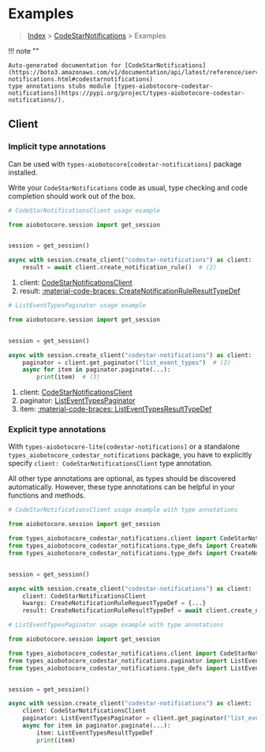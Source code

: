 # Examples

> [Index](../README.md) > [CodeStarNotifications](./README.md) > Examples

!!! note ""

    Auto-generated documentation for [CodeStarNotifications](https://boto3.amazonaws.com/v1/documentation/api/latest/reference/services/codestar-notifications.html#codestarnotifications)
    type annotations stubs module [types-aiobotocore-codestar-notifications](https://pypi.org/project/types-aiobotocore-codestar-notifications/).

## Client

### Implicit type annotations

Can be used with `types-aiobotocore[codestar-notifications]` package installed.

Write your `CodeStarNotifications` code as usual,
type checking and code completion should work out of the box.



```python
# CodeStarNotificationsClient usage example

from aiobotocore.session import get_session


session = get_session()

async with session.create_client("codestar-notifications") as client:  # (1)
    result = await client.create_notification_rule()  # (2)
```

1. client: [CodeStarNotificationsClient](./client.md)
2. result: [:material-code-braces: CreateNotificationRuleResultTypeDef](./type_defs.md#createnotificationruleresulttypedef) 



```python
# ListEventTypesPaginator usage example

from aiobotocore.session import get_session


session = get_session()

async with session.create_client("codestar-notifications") as client:  # (1)
    paginator = client.get_paginator("list_event_types")  # (2)
    async for item in paginator.paginate(...):
        print(item)  # (3)
```

1. client: [CodeStarNotificationsClient](./client.md)
2. paginator: [ListEventTypesPaginator](./paginators.md#listeventtypespaginator)
3. item: [:material-code-braces: ListEventTypesResultTypeDef](./type_defs.md#listeventtypesresulttypedef) 




### Explicit type annotations

With `types-aiobotocore-lite[codestar-notifications]`
or a standalone `types_aiobotocore_codestar_notifications` package, you have to explicitly specify
`client: CodeStarNotificationsClient` type annotation.

All other type annotations are optional, as types should be discovered automatically.
However, these type annotations can be helpful in your functions and methods.


```python
# CodeStarNotificationsClient usage example with type annotations

from aiobotocore.session import get_session

from types_aiobotocore_codestar_notifications.client import CodeStarNotificationsClient
from types_aiobotocore_codestar_notifications.type_defs import CreateNotificationRuleResultTypeDef
from types_aiobotocore_codestar_notifications.type_defs import CreateNotificationRuleRequestTypeDef


session = get_session()

async with session.create_client("codestar-notifications") as client:
    client: CodeStarNotificationsClient
    kwargs: CreateNotificationRuleRequestTypeDef = {...}
    result: CreateNotificationRuleResultTypeDef = await client.create_notification_rule(**kwargs)
```



```python
# ListEventTypesPaginator usage example with type annotations

from aiobotocore.session import get_session

from types_aiobotocore_codestar_notifications.client import CodeStarNotificationsClient
from types_aiobotocore_codestar_notifications.paginator import ListEventTypesPaginator
from types_aiobotocore_codestar_notifications.type_defs import ListEventTypesResultTypeDef


session = get_session()

async with session.create_client("codestar-notifications") as client:
    client: CodeStarNotificationsClient
    paginator: ListEventTypesPaginator = client.get_paginator("list_event_types")
    async for item in paginator.paginate(...):
        item: ListEventTypesResultTypeDef
        print(item)
```


